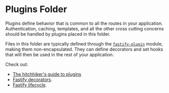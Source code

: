# Plugins Folder

Plugins define behavior that is common to all the routes in your application. Authentication, caching, templates, and all the other cross cutting concerns should be handled by plugins placed in this folder.

Files in this folder are typically defined through the [`fastify-plugin`](https://github.com/fastify/fastify-plugin) module, making them non-encapsulated. They can define decorators and set hooks that will then be used in the rest of your application.

Check out:

- [The hitchhiker's guide to plugins](https://fastify.dev/docs/latest/Guides/Plugins-Guide/)
- [Fastify decorators](https://fastify.dev/docs/latest/Reference/Decorators/).
- [Fastify lifecycle](https://fastify.dev/docs/latest/Reference/Lifecycle/).
